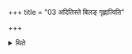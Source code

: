 +++
title = "03 अदितिस्ते बिलङ् गृह्णात्विति"

+++

<details><summary>थिते</summary>

अदितिस्ते बिलं गृह्णात्विति बिलं कृत्वा कृत्वाय सा महीमुखामित्युत्तरतः सिकतासु प्रतिष्ठाप्य मित्रैतां त उखां परिददाम्यभित्त्या एषा मा भेदीति मित्राय परिददाति ३
</details>
